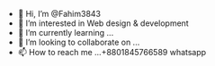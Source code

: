 - 👋 Hi, I’m @Fahim3843
- 👀 I’m interested in Web design & development
- 🌱 I’m currently learning ...
- 💞️ I’m looking to collaborate on ...
- 📫 How to reach me ...+8801845766589 whatsapp

<!---
Fahim3843/Fahim3843 is a ✨ special ✨ repository because its `README.md` (this file) appears on your GitHub profile.
You can click the Preview link to take a look at your changes.
--->
